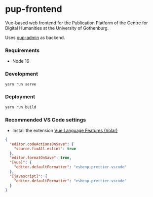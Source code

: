 # pup-frontend

Vue-based web frontend for the Publication Platform of the Centre for Digital Humanities at the University of Gothenburg.

Uses [pup-admin](https://github.com/CDH-DevTeam/pup-admin) as backend.

### Requirements

- Node 16

### Development

```sh
yarn run serve
```

### Deployment

```sh
yarn run build
```

### Recommended VS Code settings

- Install the extension [Vue Language Features (Volar)](https://marketplace.visualstudio.com/items?itemName=Vue.volar)

```json
{
  "editor.codeActionsOnSave": {
    "source.fixAll.eslint": true
  },
  "editor.formatOnSave": true,
  "[vue]": {
    "editor.defaultFormatter": "esbenp.prettier-vscode"
  },
  "[javascript]": {
    "editor.defaultFormatter": "esbenp.prettier-vscode"
  }
}
```
